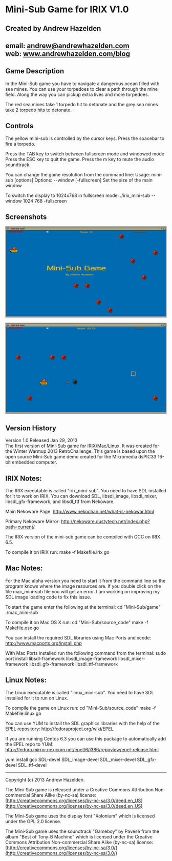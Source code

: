 # Mini-Sub Game for IRIX V1.0 #
Created by Andrew Hazelden
----------------------------------
email: andrew@andrewhazelden.com  
web: www.andrewhazelden.com/blog  
----------------------------------

## Game Description ##
In the Mini-Sub game you have to navigate a dangerous ocean filled with sea mines. You can use your torpedoes to clear a path through the mine field. Along the way you can pickup extra lives and more torpedoes.

The red sea mines take 1 torpedo hit to detonate and the grey sea mines take 2 torpedo hits to detonate.

## Controls ##
The yellow mini-sub is controlled by the cursor keys. 
Press the spacebar to fire a torpedo.

Press the TAB key to switch between fullscreen mode and windowed mode
Press the ESC key to quit the game.
Press the m key to mute the audio soundtrack.


You can change the game resolution from the command line:
Usage: mini-sub [options]
Options:
  --window <width> <height> [-fullscreen]
    Set the size of the main window

To switch the display to 1024x768 in fullscreen mode:
./irix_mini-sub --window 1024 768 -fullscreen


## Screenshots ##

![Starting the Game](screenshots/Mini-Sub_Game_on_MaxxDesktop1.jpg)

![Firing a Torpedo](screenshots/Mini-Sub_Game_on_MaxxDesktop2.jpg)


## Version History ##
Version 1.0 Released Jan 29, 2013  
The first version of Mini-Sub game for IRIX/Mac/Linux. It was created for the Winter Warmup 2013 RetroChallenge. This game is based upon the open source Mini-Sub game demo created for the Mikromedia dsPIC33 16-bit embedded computer.

## IRIX Notes: ##
The IRIX executable is called "irix_mini-sub". You need to have SDL installed for it to work on IRIX. You can download SDL, libsdl_image, libsdl_mixer,  libsdl_gfx-framework, and libsdl_ttf from Nekoware.

Main Nekoware Page:
http://www.nekochan.net/what-is-nekowar.html

Primary Nekoware Mirror:
http://nekoware.dustytech.net/index.php?path=current/

The IRIX version of the mini-sub game can be compiled with GCC on IRIX 6.5.

To compile it on IRIX run:
make -f Makefile.irix go


## Mac Notes: ##
For the Mac alpha version you need to start it from the command line so the program knows where the image resources are. If you double click on the file mac_mini-sub file you will get an error. I am working on improving my SDL image loading code to fix this issue.


To start the game enter the following at the terminal:
cd "Mini-Sub/game"
./mac_mini-sub

To compile it on Mac OS X run:
cd "Mini-Sub/source_code"
make -f Makefile.osx go

You can install the required SDL libraries using Mac Ports and xcode:
http://www.macports.org/install.php

With Mac Ports installed run the following command from the terminal:
sudo port install libsdl-framework libsdl_image-framework libsdl_mixer-framework libsdl_gfx-framework  libsdl_ttf-framework 

## Linux Notes: ##
The Linux executable is called "linux_mini-sub". You need to have SDL installed for it to run on Linux. 

To compile the game on Linux run:
cd "Mini-Sub/source_code"
make -f Makefile.linux go

You can use YUM to install the SDL graphics libraries with the help of the EPEL repository:
http://fedoraproject.org/wiki/EPEL

If you are running Centos 6.3 you can use this package to automatically add the EPEL repo to YUM:
http://fedora.mirror.nexicom.net/epel/6/i386/repoview/epel-release.html

yum install gcc SDL-devel SDL_image-devel SDL_mixer-devel SDL_gfx-devel SDL_ttf-devel

--------------------------------

Copyright (c) 2013 Andrew Hazelden. 

The Mini-Sub game is released under a Creative Commons Attribution Non-commercial Share Alike (by-nc-sa) license:  
[http://creativecommons.org/licenses/by-nc-sa/3.0/deed.en_US](http://creativecommons.org/licenses/by-nc-sa/3.0/deed.en_US)

The Mini-Sub game uses the display font "Xolonium" which is licensed under the GPL 2.0 license.

The Mini-Sub game uses the soundtrack "Gameboy" by Pavese from the album "Best of Tony-B Machine" which is licensed under the Creative Commons Attribution Non-commercial Share Alike (by-nc-sa) license:  
[http://creativecommons.org/licenses/by-nc-sa/3.0/](http://creativecommons.org/licenses/by-nc-sa/3.0/)


